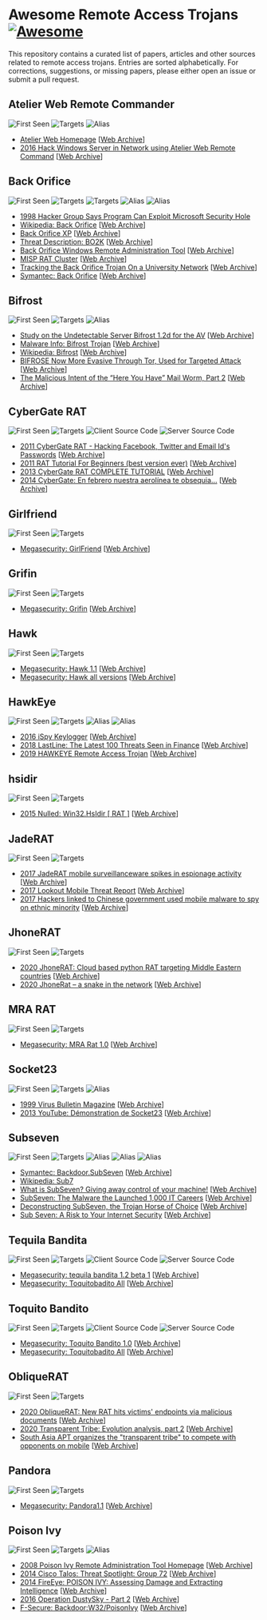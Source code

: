 # Awesome Remote Access Trojans [![Awesome](https://awesome.re/badge.svg)](https://awesome.re)

This repository contains a curated list of papers, articles and other sources related to remote access trojans. Entries are sorted alphabetically. For corrections, suggestions, or missing papers, please either open an issue or submit a pull request. 

## Atelier Web Remote Commander

![First Seen](https://img.shields.io/badge/Year-2001-blue) ![Targets](https://img.shields.io/badge/Targets-Windows-orange) ![Alias](https://img.shields.io/badge/Alias-AWRC-503040) 

- [Atelier Web Homepage](http://www.atelierweb.com/products/awrc/) [[Web Archive](https://web.archive.org/web/20200923141614/http://www.atelierweb.com/products/awrc/)]
- [2016 Hack Windows Server in Network using Atelier Web Remote Command](https://www.hackingarticles.in/hack-windows-server-network-using-atelier-web-remote-command/) [[Web Archive](https://web.archive.org/web/20201001223201/https://www.hackingarticles.in/hack-windows-server-network-using-atelier-web-remote-command/)]

## Back Orifice

![First Seen](https://img.shields.io/badge/Year-1998-blue) ![Targets](https://img.shields.io/badge/Targets-Windows-orange) ![Targets](https://img.shields.io/badge/Targets-Unix-orange) ![Alias](https://img.shields.io/badge/Alias-BO2K-503040) ![Alias](https://img.shields.io/badge/Alias-Body%20Odour-503040) 

* [1998 Hacker Group Says Program Can Exploit Microsoft Security Hole](https://archive.nytimes.com/www.nytimes.com/library/tech/98/08/cyber/articles/04hacker.html)
* [Wikipedia: Back Orifice](https://en.wikipedia.org/wiki/Back_Orifice) [[Web Archive](https://web.archive.org/web/20200429081647/https://en.wikipedia.org/wiki/Back_Orifice)] 
* [Back Orifice XP](https://sourceforge.net/projects/boxp/) [[Web Archive](https://web.archive.org/web/20160731115412/https://sourceforge.net/projects/boxp/)] 
* [Threat Description: BO2K](https://www.f-secure.com/v-descs/bo2k.shtml) [[Web Archive](https://web.archive.org/web/20191227143749/https://www.f-secure.com/v-descs/bo2k.shtml)] 
* [Back Orifice Windows Remote Administration Tool](http://www.cultdeadcow.com/tools/bo.html) [[Web Archive](https://web.archive.org/web/20060331074652/http://www.cultdeadcow.com/tools/bo.html)]
* [MISP RAT Cluster](https://github.com/MISP/misp-galaxy/blob/master/clusters/rat.json) [[Web Archive](https://web.archive.org/web/20200518134647/https://github.com/MISP/misp-galaxy/blob/master/clusters/rat.json)] 
* [Tracking the Back Orifice Trojan On a University Network](https://pen-testing.sans.org/resources/papers/gcih/tracking-orifice-trojan-university-network-101743) [[Web Archive](https://web.archive.org/web/20190608080456/https://pen-testing.sans.org/resources/papers/gcih/tracking-orifice-trojan-university-network-101743)]
* [Symantec: Back Orifice](http://www.symantec.com/avcenter/warn/backorifice.html) [[Web Archive](https://web.archive.org/web/20190608080457/http://www.symantec.com/avcenter/warn/backorifice.html)] 

## Bifrost

![First Seen](https://img.shields.io/badge/Year-2004-blue) ![Targets](https://img.shields.io/badge/Targets-Windows-orange) ![Alias](https://img.shields.io/badge/Alias-Bifrose-503040) 

* [Study on the Undetectable Server Bifrost 1.2d for the AV](https://www.planetcreator.net/study-on-the-undetectable-server-bifrost-1-2d-for-the-av/) [[Web Archive](https://web.archive.org/web/20200518182936/https://www.planetcreator.net/study-on-the-undetectable-server-bifrost-1-2d-for-the-av/)] 
* [Malware Info: Bifrost Trojan](http://malware-info.blogspot.lu/2008/10/bifrost-trojan.html) [[Web Archive](https://web.archive.org/web/20100719210545/http://malware-info.blogspot.com/2008/10/bifrost-trojan.html)] 
* [Wikipedia: Bifrost](https://en.wikipedia.org/wiki/Bifrost_(Trojan_horse)) [[Web Archive](https://web.archive.org/web/20190323091003/http://en.wikipedia.org/wiki/Bifrost_(Trojan_horse))] 
* [BIFROSE Now More Evasive Through Tor, Used for Targeted Attack](https://blog.trendmicro.com/trendlabs-security-intelligence/bifrose-now-more-evasive-through-tor-used-for-targeted-attack/) [[Web Archive](https://web.archive.org/web/20190807233120/https://blog.trendmicro.com/trendlabs-security-intelligence/bifrose-now-more-evasive-through-tor-used-for-targeted-attack/)] 
* [The Malicious Intent of the “Here You Have” Mail Worm, Part 2](http://blog.trendmicro.com/trendlabs-security-intelligence/the-malicious-intent-of-the-here-you-have-mail-worm-part-2/) [[Web Archive](https://web.archive.org/web/20160611083959/http://blog.trendmicro.com/trendlabs-security-intelligence/the-malicious-intent-of-the-here-you-have-mail-worm-part-2/)] 

## CyberGate RAT

![First Seen](https://img.shields.io/badge/Year-2011-blue) ![Targets](https://img.shields.io/badge/Targets-Windows-orange) ![Client Source Code](https://img.shields.io/badge/Client-delphi-yellow) ![Server Source Code](https://img.shields.io/badge/Server-C++-yellow)

- [2011 CyberGate RAT - Hacking Facebook, Twitter and Email Id's Passwords](http://www.hackersthirst.com/2011/03/cybergate-rat-hacking-facebook-twitter.html) [[Web Archive](https://web.archive.org/web/20110404045714/http://www.hackersthirst.com/2011/03/cybergate-rat-hacking-facebook-twitter.html)]
- [2011 RAT Tutorial For Beginners (best version ever)](http://mrwecheat-hacker.blogspot.com/2011/12/rat-tutorial-for-dummies-best-version.html) [[Web Archive](https://web.archive.org/web/20131127165255/http://mrwecheat-hacker.blogspot.com/2011/12/rat-tutorial-for-dummies-best-version.html)]
- [2013 CyberGate RAT COMPLETE TUTORIAL](https://atjeh-vb6.blogspot.com/2013/05/cybergate-rat-complete-tutorial.html) [[Web Archive](https://web.archive.org/web/20201008135258/https://atjeh-vb6.blogspot.com/2013/05/cybergate-rat-complete-tutorial.html)]
- [2014 CyberGate: En febrero nuestra aerolínea te obsequia...](http://oberheimdmx.blogspot.nl/2014/01/cybergate-en-febrero-nuestra-obsequia.html) [[Web Archive](https://web.archive.org/web/20201008135727/http://oberheimdmx.blogspot.com/2014/01/cybergate-en-febrero-nuestra-obsequia.html)] 

## Girlfriend

![First Seen](https://img.shields.io/badge/Year-1998-blue) ![Targets](https://img.shields.io/badge/Targets-Windows-orange)

- [Megasecurity: GirlFriend](http://www.megasecurity.org/trojans/g/girlfriend/GirlFriend1.3.html) [[Web Archive](https://web.archive.org/web/20081202092929/http://www.megasecurity.org/trojans/g/girlfriend/GirlFriend1.3.html)]

## Grifin

![First Seen](https://img.shields.io/badge/Year-1998-blue) ![Targets](https://img.shields.io/badge/Targets-Windows-orange)

- [Megasecurity: Grifin](http://www.megasecurity.org/trojans/g/grifin/Grifin.html) [[Web Archive](https://web.archive.org/web/20081202074225/http://www.megasecurity.org/trojans/g/grifin/Grifin.html)]


## Hawk

![First Seen](https://img.shields.io/badge/Year-2003-blue) ![Targets](https://img.shields.io/badge/Targets-Windows-orange)

- [Megasecurity: Hawk 1.1](http://www.megasecurity.org/trojans/h/hawk/Hawk1.1.html) [[Web Archive](https://web.archive.org/web/20081203112724/http://www.megasecurity.org/trojans/h/hawk/Hawk1.1.html)] 
- [Megasecurity: Hawk all versions](http://www.megasecurity.org/trojans/h/hawk/Hawk_all.html) [[Web Archive](https://web.archive.org/web/20081203133452/http://www.megasecurity.org/trojans/h/hawk/Hawk_all.html)] 

## HawkEye

![First Seen](https://img.shields.io/badge/Year-2014-blue) ![Targets](https://img.shields.io/badge/Targets-Windows-orange) ![Alias](https://img.shields.io/badge/Alias-Hawkeye%20Reborn%20v9-503040) ![Alias](https://img.shields.io/badge/Alias-iSpy-503040) 

- [2016 iSpy Keylogger](https://www.zscaler.com/blogs/security-research/ispy-keylogger) [[Web Archive](https://web.archive.org/web/20201209125904/https://www.zscaler.com/blogs/security-research/ispy-keylogger)]
- [2018 LastLine: The Latest 100 Threats Seen in Finance](https://go.lastline.com/rs/373-AVL-445/images/MalscapeSnapshot_Finance.pdf) [[Web Archive](https://web.archive.org/web/20201209125725/https://go.lastline.com/rs/373-AVL-445/images/MalscapeSnapshot_Finance.pdf)]
- [2019 HAWKEYE Remote Access Trojan](https://digital.nhs.uk/cyber-alerts/2019/cc-2958) [[Web Archive](https://web.archive.org/web/20201209125225/https://digital.nhs.uk/cyber-alerts/2019/cc-2958)]

## hsidir

![First Seen](https://img.shields.io/badge/Year-2006-blue) ![Targets](https://img.shields.io/badge/Targets-Windows-orange)

- [2015 Nulled: Win32.HsIdir [ RAT ]](https://www.nulled.to/topic/129749-win32hsidir-rat/) [[Web Archive](https://web.archive.org/web/20200518123727/https://www.nulled.to/topic/129749-win32hsidir-rat/)] 


## JadeRAT

![First Seen](https://img.shields.io/badge/Year-2015-blue) ![Targets](https://img.shields.io/badge/Targets-Android-orange)

- [2017 JadeRAT mobile surveillanceware spikes in espionage activity](https://blog.lookout.com/mobile-threat-jaderat) [[Web Archive](https://web.archive.org/web/20171030060416/https://blog.lookout.com/mobile-threat-jaderat)] 
- [2017 Lookout Mobile Threat Report](https://info.lookout.com/rs/051-ESQ-475/images/Lookout-MTR-Q3-2017-11212017-US.pdf) [[Web Archive](https://web.archive.org/web/20201209124146/https://info.lookout.com/rs/051-ESQ-475/images/Lookout-MTR-Q3-2017-11212017-US.pdf)]
- [2017 Hackers linked to Chinese government used mobile malware to spy on ethnic minority](https://www.cyberscoop.com/lookout-china-scarlet-mimic-jaderat/) [[Web Archive](https://web.archive.org/web/20201016024313/https://www.cyberscoop.com/lookout-china-scarlet-mimic-jaderat/)] 

## JhoneRAT

![First Seen](https://img.shields.io/badge/Year-2019-blue) ![Targets](https://img.shields.io/badge/Targets-Windows-orange)

- [2020 JhoneRAT: Cloud based python RAT targeting Middle Eastern countries](https://blog.talosintelligence.com/2020/01/jhonerat.html) [[Web Archive](https://web.archive.org/web/20200411085247/https://blog.talosintelligence.com/2020/01/jhonerat.html)]
- [2020 JhoneRat – a snake in the network](https://www.cyjax.com/2020/01/21/jhonerat-a-multi-stage-targeted-malware-infection/) [[Web Archive](https://web.archive.org/web/20200922080847/https://www.cyjax.com/2020/01/21/jhonerat-a-multi-stage-targeted-malware-infection/)]

## MRA RAT

![First Seen](https://img.shields.io/badge/Year-2002-blue) ![Targets](https://img.shields.io/badge/Targets-Windows-orange)

- [Megasecurity: MRA Rat 1.0](http://www.megasecurity.org/trojans/m/mrarat/Mrarat1.0.html) [[Web Archive](https://web.archive.org/web/20030629041730/http://www.megasecurity.org/trojans/m/mrarat/Mrarat1.0.html)]

## Socket23

![First Seen](https://img.shields.io/badge/Year-1998-blue) ![Targets](https://img.shields.io/badge/Targets-Windows-orange) ![Alias](https://img.shields.io/badge/Alias-Sockets%20de%20Troie-503040) 

- [1999 Virus Bulletin Magazine](https://www.virusbulletin.com/uploads/pdf/magazine/1999/199908.pdf) [[Web Archive](https://web.archive.org/web/20201209102758/https://www.virusbulletin.com/uploads/pdf/magazine/1999/199908.pdf)]
- [2013 YouTube: Démonstration de Socket23](https://www.youtube.com/watch?v=tHqD2SKJJ4w) [[Web Archive](https://web.archive.org/web/20201209103117/https://www.youtube.com/watch?v=tHqD2SKJJ4w)]

## Subseven

![First Seen](https://img.shields.io/badge/Year-1999-blue) ![Targets](https://img.shields.io/badge/Targets-Windows-orange) ![Alias](https://img.shields.io/badge/Alias-Sub7-503040) ![Alias](https://img.shields.io/badge/Alias-Backdoor%20G-503040) ![Alias](https://img.shields.io/badge/Alias-Sub7Server-503040) 

* [Symantec: Backdoor.SubSeven](https://www.symantec.com/security_response/writeup.jsp?docid=2001-020114-5445-99) [[Web Archive](https://web.archive.org/web/20190211200320/https://www.symantec.com/security-center/writeup/2001-020114-5445-99)] 
* [Wikipedia: Sub7](https://en.wikipedia.org/wiki/Sub7)
* [What is SubSeven? Giving away control of your machine!](https://www.giac.org/paper/gsec/453/subseven-giving-control-machine/101094) [[Web Archive](https://web.archive.org/web/20201008145832/https://www.giac.org/paper/gsec/453/subseven-giving-control-machine/101094)] 
* [SubSeven: The Malware the Launched 1,000 IT Careers](https://www.linkedin.com/pulse/subseven-malware-launched-1000-careers-jack-rhysider/) [[Web Archive](https://web.archive.org/web/20201008150036/https://www.linkedin.com/pulse/subseven-malware-launched-1000-careers-jack-rhysider/)] 
* [Deconstructing SubSeven, the Trojan Horse of Choice]( https://www.sans.org/reading-room/whitepapers/malicious/deconstructing-subseven-the-trojan-horse-of-choice-953) [[Web Archive](https://web.archive.org/web/20140202135110/http://www.sans.org/reading-room/whitepapers/malicious/deconstructing-subseven-the-trojan-horse-of-choice-953)] 
* [Sub Seven: A Risk to Your Internet Security](https://pen-testing.sans.org/resources/papers/gcih/seven-risk-internet-security-102981) [[Web Archive](https://web.archive.org/web/20150922142519/http://pen-testing.sans.org/resources/papers/gcih/seven-risk-internet-security-102981)] 

## Tequila Bandita

![First Seen](https://img.shields.io/badge/Year-2004-blue) ![Targets](https://img.shields.io/badge/Targets-Windows-orange) ![Client Source Code](https://img.shields.io/badge/Client-delphi-yellow) ![Server Source Code](https://img.shields.io/badge/Server-delphi-yellow)

- [Megasecurity: tequila bandita 1.2 beta 1](http://www.megasecurity.org/trojans/t/toquitobandito/Tequilabandita1.2.html) [[Web Archive](https://web.archive.org/web/20161012200205/http://www.megasecurity.org/trojans/t/toquitobandito/Tequilabandita1.2.html)]
- [Megasecurity: Toquitobadito All](https://www.megasecurity.org/trojans/t/toquitobandito/Toquitobandito_all.html) [[Web Archive](https://web.archive.org/web/20161014124932/http://www.megasecurity.org/trojans/t/toquitobandito/Toquitobandito_all.html)]

## Toquito Bandito

![First Seen](https://img.shields.io/badge/Year-2004-blue) ![Targets](https://img.shields.io/badge/Targets-Windows-orange) ![Client Source Code](https://img.shields.io/badge/Client-delphi-yellow) ![Server Source Code](https://img.shields.io/badge/Server-delphi-yellow)

- [Megasecurity: Toquito Bandito 1.0](http://www.megasecurity.org/trojans/t/toquitobandito/Toquitobandito1.0.html) [[Web Archive](https://web.archive.org/web/20050328210450/http://www.megasecurity.org/trojans/t/toquitobandito/Toquitobandito1.0.html)]
- [Megasecurity: Toquitobadito All](https://www.megasecurity.org/trojans/t/toquitobandito/Toquitobandito_all.html) [[Web Archive](https://web.archive.org/web/20161014124932/http://www.megasecurity.org/trojans/t/toquitobandito/Toquitobandito_all.html)]

## ObliqueRAT

![First Seen](https://img.shields.io/badge/Year-2020-blue) ![Targets](https://img.shields.io/badge/Targets-Windows-orange)

- [2020 ObliqueRAT: New RAT hits victims' endpoints via malicious documents](https://blog.talosintelligence.com/2020/02/obliquerat-hits-victims-via-maldocs.html) [[Web Archive](https://web.archive.org/web/20200311091640/https://blog.talosintelligence.com/2020/02/obliquerat-hits-victims-via-maldocs.html)]
- [2020 Transparent Tribe: Evolution analysis, part 2](https://securelist.com/transparent-tribe-part-2/98233/) [[Web Archive](https://web.archive.org/web/20201026064017/https://securelist.com/transparent-tribe-part-2/98233/)]
- [South Asia APT organizes the "transparent tribe" to compete with opponents on mobile](https://www.secrss.com/articles/24995) [[Web Archive](https://web.archive.org/web/20201203173735/https://www.secrss.com/articles/24995)]

## Pandora

![First Seen](https://img.shields.io/badge/Year-2002-blue) ![Targets](https://img.shields.io/badge/Targets-Windows-orange)

- [Megasecurity: Pandora1.1](http://www.megasecurity.org/trojans/p/pandora/Pandora1.1.html) [[Web Archive](https://web.archive.org/web/20080906164023/http://www.megasecurity.org/trojans/p/pandora/Pandora1.1.html)]


## Poison Ivy

![First Seen](https://img.shields.io/badge/Year-2005-blue) ![Targets](https://img.shields.io/badge/Targets-Windows-orange) ![Alias](https://img.shields.io/badge/Alias-Darkmoon-503040)

- [2008 Poison Ivy Remote Administration Tool Homepage](www.poisonivy-rat.com) [[Web Archive](https://web.archive.org/web/20080901081727/http://www.poisonivy-rat.com/)]
- [2014 Cisco Talos: Threat Spotlight: Group 72](http://blogs.cisco.com/security/talos/threat-spotlight-group-72) [[Web Archive](https://web.archive.org/web/20190819114216/https://blogs.cisco.com/security/talos/threat-spotlight-group-72)]
- [2014 FireEye: POISON IVY: Assessing Damage and Extracting Intelligence](https://www.fireeye.com/content/dam/fireeye-www/global/en/current-threats/pdfs/rpt-poison-ivy.pdf) [[Web Archive](https://web.archive.org/web/20200511231612/https://www.fireeye.com/content/dam/fireeye-www/global/en/current-threats/pdfs/rpt-poison-ivy.pdf)]
- [2016 Operation DustySky - Part 2](https://www.clearskysec.com/wp-content/uploads/2016/06/Operation-DustySky2_-6.2016_TLP_White.pdf) [[Web Archive](https://web.archive.org/web/20201001195808/https://www.clearskysec.com/wp-content/uploads/2016/06/Operation-DustySky2_-6.2016_TLP_White.pdf)]
- [F-Secure: Backdoor:W32/PoisonIvy](https://www.f-secure.com/v-descs/backdoor_w32_poisonivy.shtml) [[Web Archive](https://web.archive.org/web/20190908094326/https://www.f-secure.com/v-descs/backdoor_w32_poisonivy.shtml)] 
